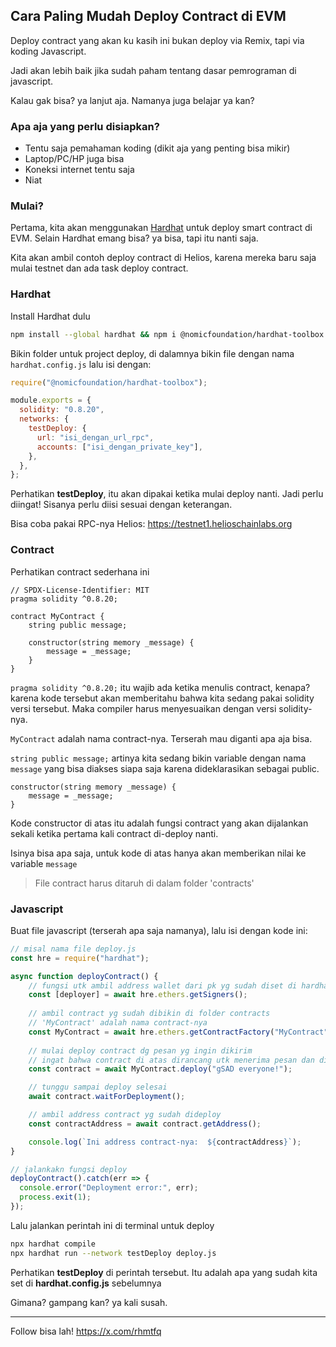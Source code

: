## Cara Paling Mudah Deploy Contract di EVM
Deploy contract yang akan ku kasih ini bukan deploy via Remix, tapi via koding Javascript.

Jadi akan lebih baik jika sudah paham tentang dasar pemrograman di javascript.

Kalau gak bisa? ya lanjut aja. Namanya juga belajar ya kan?

### Apa aja yang perlu disiapkan?
- Tentu saja pemahaman koding (dikit aja yang penting bisa mikir)
- Laptop/PC/HP juga bisa
- Koneksi internet tentu saja
- Niat

### Mulai? 
Pertama, kita akan menggunakan [Hardhat](https://hardhat.org/) untuk deploy smart contract di EVM. Selain Hardhat emang bisa? ya bisa, tapi itu nanti saja.

Kita akan ambil contoh deploy contract di Helios, karena mereka baru saja mulai testnet dan ada task deploy contract.
### Hardhat
Install Hardhat dulu
```bash
npm install --global hardhat && npm i @nomicfoundation/hardhat-toolbox
```
Bikin folder untuk project deploy, di dalamnya bikin file dengan nama `hardhat.config.js` lalu isi dengan:
```javascript
require("@nomicfoundation/hardhat-toolbox");

module.exports = {
  solidity: "0.8.20",
  networks: {
    testDeploy: {
      url: "isi_dengan_url_rpc",
      accounts: ["isi_dengan_private_key"],
    },
  },
};
```
Perhatikan **testDeploy**, itu akan dipakai ketika mulai deploy nanti. Jadi perlu diingat! Sisanya perlu diisi sesuai dengan keterangan.

Bisa coba pakai RPC-nya Helios: https://testnet1.helioschainlabs.org

### Contract
Perhatikan contract sederhana ini
```solidity
// SPDX-License-Identifier: MIT
pragma solidity ^0.8.20;

contract MyContract {
    string public message;

    constructor(string memory _message) {
        message = _message;
    }
}
```
`pragma solidity ^0.8.20;` itu wajib ada ketika menulis contract, kenapa? karena kode tersebut akan memberitahu bahwa kita sedang pakai solidity versi tersebut. Maka compiler harus menyesuaikan dengan versi solidity-nya.

`MyContract` adalah nama contract-nya. Terserah mau diganti apa aja bisa.

`string public message;` artinya kita sedang bikin variable dengan nama `message` yang bisa diakses siapa saja karena dideklarasikan sebagai public.

```
constructor(string memory _message) {
	message = _message;
}
```
Kode constructor di atas itu adalah fungsi contract yang akan dijalankan sekali ketika pertama kali contract di-deploy nanti. 

Isinya bisa apa saja, untuk kode di atas hanya akan memberikan nilai ke variable `message`

> File contract harus ditaruh di dalam folder 'contracts'
### Javascript
Buat file javascript (terserah apa saja namanya), lalu isi dengan kode ini:

```javascript
// misal nama file deploy.js
const hre = require("hardhat");

async function deployContract() {
	// fungsi utk ambil address wallet dari pk yg sudah diset di hardhat.config.js
	const [deployer] = await hre.ethers.getSigners();
	
	// ambil contract yg sudah dibikin di folder contracts
	// 'MyContract' adalah nama contract-nya
	const MyContract = await hre.ethers.getContractFactory("MyContract");
	
	// mulai deploy contract dg pesan yg ingin dikirim
	// ingat bahwa contract di atas dirancang utk menerima pesan dan diset ke variable 'message' di contract
	const contract = await MyContract.deploy("gSAD everyone!");

	// tunggu sampai deploy selesai
	await contract.waitForDeployment();

	// ambil address contract yg sudah dideploy
	const contractAddress = await contract.getAddress();

	console.log(`Ini address contract-nya:  ${contractAddress}`); 
}

// jalankakn fungsi deploy
deployContract().catch(err => {
  console.error("Deployment error:", err);
  process.exit(1);
});
```

Lalu jalankan perintah ini di terminal untuk deploy
```bash
npx hardhat compile
npx hardhat run --network testDeploy deploy.js
```

Perhatikan **testDeploy** di perintah tersebut. Itu adalah apa yang sudah kita set di **hardhat.config.js** sebelumnya

Gimana? gampang kan? ya kali susah.

------
Follow bisa lah! https://x.com/rhmtfq
